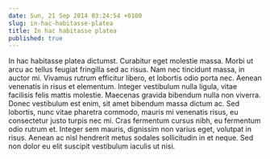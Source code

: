 ```yaml
---
date: Sun, 21 Sep 2014 03:24:54 +0100
slug: in-hac-habitasse-platea
title: In hac habitasse platea
published: true
---
```

In hac habitasse platea dictumst. Curabitur eget molestie massa. Morbi ut arcu ac tellus feugiat fringilla sed ac risus. Nam nec tincidunt massa, in auctor mi. Vivamus rutrum efficitur libero, et lobortis odio porta nec. Aenean venenatis in risus et elementum. Integer vestibulum nulla ligula, vitae facilisis felis mattis molestie. Maecenas gravida bibendum nulla non viverra. Donec vestibulum est enim, sit amet bibendum massa dictum ac. Sed lobortis, nunc vitae pharetra commodo, mauris mi venenatis risus, eu consectetur justo turpis nec mi. Cras fermentum cursus nibh, eu fermentum odio rutrum et. Integer sem mauris, dignissim non varius eget, volutpat in risus. Aenean ac nisl hendrerit metus sodales sollicitudin in et neque. Sed non dolor eu elit suscipit vestibulum iaculis ut nisi.
